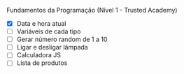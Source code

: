 Fundamentos da Programação (Nível 1 - Trusted Academy)
- [X] Data e hora atual
- [ ] Variáveis de cada tipo
- [ ] Gerar número random de 1 a 10
- [ ] Ligar e desligar lâmpada
- [ ] Calculadora JS
- [ ] Lista de produtos
